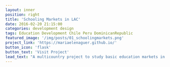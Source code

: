 ```yaml
---
layout: inner
position: right
title: 'Schooling Markets in LAC'
date: 2016-02-20 21:15:00
categories: development design
tags: Education Development Chile Peru DominicanRepublic
featured_image: '/img/posts/01_schoolingmarkets.png'
project_link: 'https://mariaelenaguer.github.io/'
button_icon: 'flask'
button_text: 'Visit Project'
lead_text: "A multicountry project to study basic education markets in developing countries"
---
```

